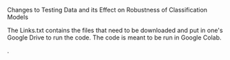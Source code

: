 Changes to Testing Data and its Effect on Robustness of Classification Models

The Links.txt contains the files that need to be downloaded and put in one's Google Drive to run the code. The code is meant to be run in Google Colab.








.
